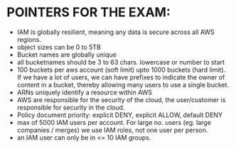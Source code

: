 # POINTERS FOR THE EXAM:
- IAM is globally resilient, meaning any data is secure across all AWS regions.
- object sizes can be 0 to 5TB
- Bucket names are globally unique
- all bucketnames should be 3 to 63 chars. lowercase or number to start
- 100 buckets per aws account (soft limit) upto 1000 buckets (hard limit). If we have a lot of users, we can have prefixes to indicate the owner of content in a bucket, thereby allowing many users to use a single bucket.
- ARNs uniquely identify a resource within AWS
- AWS are responsible for the security of the cloud, the user/customer is responsible for security in the cloud. 
- Policy document priority: explicit DENY, explicit ALLOW, default DENY
- max of 5000 IAM users per account. For large no. users (eg. large companies / merges) we use IAM roles, not one user per person.
- an IAM user can only be in <= 10 IAM groups.

